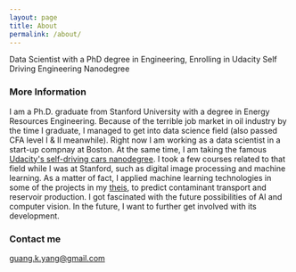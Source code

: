 ```yaml
---
layout: page
title: About
permalink: /about/
---
```


Data Scientist with a PhD degree in Engineering, Enrolling in Udacity Self Driving Engineering Nanodegree

### More Information

I am a Ph.D. graduate from Stanford University with a degree in Energy Resources Engineering. Because of the terrible job market in oil industry by the time I graduate, I managed to get into data science field (also passed CFA level I & II meanwhile). Right now I am working as a data scientist in a start-up compnay at Boston. At the same time, I am taking the famous [Udacity's self-driving cars nanodegree](https://www.udacity.com/course/self-driving-car-engineer-nanodegree--nd013). I took a few courses related to that field while I was at Stanford, such as digital image processing and machine learning. As a matter of fact, I applied machine learning technologies in some of the projects in my [theis](https://searchworks.stanford.edu/view/12123097), to predict contaminant transport and reservoir production. I got fascinated with the future possibilities of AI and computer vision. In the future, I want to further get involved with its development. 

### Contact me

[guang.k.yang@gmail.com](mailto:guang.k.yang@gmail.com)